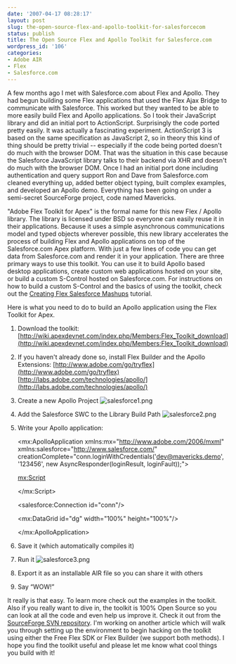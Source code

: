 ```yaml
---
date: '2007-04-17 08:28:17'
layout: post
slug: the-open-source-flex-and-apollo-toolkit-for-salesforcecom
status: publish
title: The Open Source Flex and Apollo Toolkit for Salesforce.com
wordpress_id: '106'
categories:
- Adobe AIR
- Flex
- Salesforce.com
---
```


A few months ago I met with Salesforce.com about Flex and Apollo.  They had begun building some Flex applications that used the Flex Ajax Bridge to communicate with Salesforce.  This worked but they wanted to be able to more easily build Flex and Apollo applications.  So I took their JavaScript library and did an initial port to ActionScript.  Surprisingly the code ported pretty easily.  It was actually a fascinating experiment.  ActionScript 3 is based on the same specification as JavaScript 2, so in theory this kind of thing should be pretty trivial -- especially if the code being ported doesn't do much with the browser DOM.  That was the situation in this case because the Salesforce JavaScript library talks to their backend via XHR and doesn't do much with the browser DOM.  Once I had an initial port done including authentication and query support Ron and Dave from Salesforce.com cleaned everything up, added better object typing, built complex examples, and developed an Apollo demo.  Everything has been going on under a semi-secret SourceForge project, code named Mavericks.

"Adobe Flex Toolkit for Apex" is the formal name for this new Flex / Apollo library.  The library is licensed under BSD so everyone can easily reuse it in their applications.  Because it uses a simple asynchronous communications model and typed objects wherever possible, this new library accelerates the process of building Flex and Apollo applications on top of the Salesforce.com Apex platform.  With just a few lines of code you can get data from Salesforce.com and render it in your application.  There are three primary ways to use this toolkit.  You can use it to build Apollo based desktop applications, create custom web applications hosted on your site, or build a custom S-Control hosted on Salesforce.com.  For instructions on how to build a custom S-Control and the basics of using the toolkit, check out the [Creating Flex Salesforce Mashups](http://wiki.apexdevnet.com/index.php/Tutorial:_Creating_Flex_Salesforce_Mashups) tutorial.

Here is what you need to do to build an Apollo application using the Flex Toolkit for Apex.

1.	Download the toolkit:
[http://wiki.apexdevnet.com/index.php/Members:Flex_Toolkit_download](http://wiki.apexdevnet.com/index.php/Members:Flex_Toolkit_download)

2.	If you haven't already done so, install Flex Builder and the Apollo Extensions:
[http://www.adobe.com/go/tryflex](http://www.adobe.com/go/tryflex)
[http://labs.adobe.com/technologies/apollo/](http://labs.adobe.com/technologies/apollo/)

3.	Create a new Apollo Project
![salesforce1.png](http://www.jamesward.org/wordpress/wp-content/uploads/2007/04/salesforce1.png)

4.	Add the Salesforce SWC to the Library Build Path
![salesforce2.png](http://www.jamesward.org/wordpress/wp-content/uploads/2007/04/salesforce2.png)

5.	Write your Apollo application:




    
    
    <?xml version="1.0" encoding="utf-8"?>
    <mx:ApolloApplication xmlns:mx="http://www.adobe.com/2006/mxml" xmlns:salesforce="http://www.salesforce.com/"
      creationComplete="conn.loginWithCredentials('dev@mavericks.demo', '123456', new AsyncResponder(loginResult, loginFault));">
    
      <mx:Script>
      <![CDATA[
      import mx.controls.Alert;
      import com.salesforce.results.QueryResult;
      import com.salesforce.AsyncResponder;
      
      private function loginResult(result:Object):void
      {
        conn.query("SELECT Id, Contact.Firstname, Contact.Lastname FROM Contact",
          new AsyncResponder(queryResult));
      }
      
      private function loginFault(fault:Object):void
      {
        Alert.show("Login error!");
      }
      
      private function queryResult(qr:QueryResult):void
      {
        dg.dataProvider = qr.records;
      }
          
      ]]>
      </mx:Script>
    
      <salesforce:Connection id="conn"/>
      
      <mx:DataGrid id="dg" width="100%" height="100%"/>
      
    </mx:ApolloApplication>






6.	Save it (which automatically compiles it)

7.	Run it
![salesforce3.png](http://www.jamesward.org/wordpress/wp-content/uploads/2007/04/salesforce3.png)

8.	Export it as an installable AIR file so you can share it with others

9.	Say “WOW!”

It really is that easy.  To learn more check out the examples in the toolkit.  Also if you really want to dive in, the toolkit is 100% Open Source so you can look at all the code and even help us improve it.  Check it out from the [SourceForge SVN repository](http://sourceforge.net/projects/sforce).  I'm working on another article which will walk you through setting up the environment to begin hacking on the toolkit using either the Free Flex SDK or Flex Builder (we support both methods).  I hope you find the toolkit useful and please let me know what cool things you build with it!

